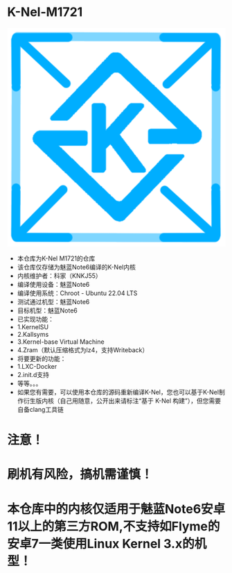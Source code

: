 # K-Nel-M1721
![Alt text](/logo.png?raw=true "A Custom Kernel Base For Meizu M6 Note")
* 本仓库为K-Nel M1721的仓库
* 该仓库仅存储为魅蓝Note6编译的K-Nel内核
* 内核维护者：科家（KNKJ55）
* 编译使用设备：魅蓝Note6
* 编译使用系统：Chroot - Ubuntu 22.04 LTS
* 测试通过机型：魅蓝Note6
* 目标机型：魅蓝Note6
* 已实现功能：
* 1.KernelSU
* 2.Kallsyms
* 3.Kernel-base Virtual Machine
* 4.Zram（默认压缩格式为lz4，支持Writeback）
* 将要更新的功能：
* 1.LXC-Docker
* 2.init.d支持
* 等等。。。
* 如果您有需要，可以使用本仓库的源码重新编译K-Nel，您也可以基于K-Nel制作衍生版内核（自己用随意，公开出来请标注“基于 K-Nel 构建”），但您需要自备clang工具链
# 注意！
# 刷机有风险，搞机需谨慎！
# 本仓库中的内核仅适用于魅蓝Note6安卓11以上的第三方ROM,不支持如Flyme的安卓7一类使用Linux Kernel 3.x的机型！
